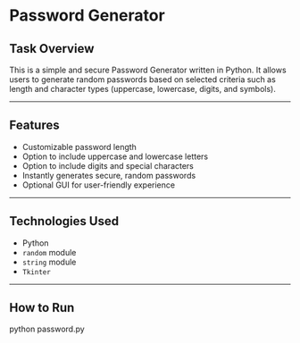 # Password Generator

## Task Overview

This is a simple and secure Password Generator written in Python. It allows users to generate random passwords based on selected criteria such as length and character types (uppercase, lowercase, digits, and symbols).

---

## Features

- Customizable password length
- Option to include uppercase and lowercase letters
- Option to include digits and special characters
- Instantly generates secure, random passwords
- Optional GUI for user-friendly experience

---

## Technologies Used

- Python
- `random` module
- `string` module
- `Tkinter`

---

## How to Run

python password.py
